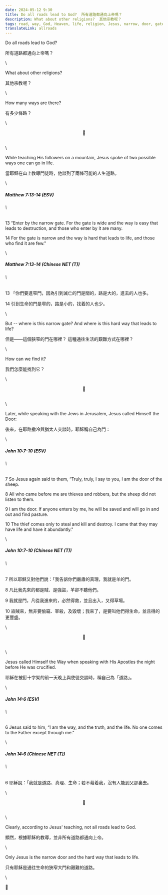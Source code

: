 ```yaml
---
date: 2024-05-12 9:30
title: Do all roads lead to God?  所有道路都通向上帝嗎？
description: What about other religions?  其他宗教呢？
tags: road, way, God, Heaven, life, religion, Jesus, narrow, door, gate
translateLink: allroads
---
```


Do all roads lead to God?

所有道路都通向上帝嗎？

\

What about other religions?

其他宗教呢？

\

How many ways are there?

有多少條路？

\

<center>💠</center>

\
\

While teaching His followers on a mountain, Jesus spoke of two possible ways one can go in life.

當耶穌在山上教導門徒時，他談到了兩條可能的人生道路。

\

##### _Matthew 7:13-14 (ESV)_

###### \

13 “Enter by the narrow gate. For the gate is wide and the way is easy that leads to destruction, and those who enter by it are many.

14 For the gate is narrow and the way is hard that leads to life, and those who find it are few."

\

##### _Matthew 7:13-14 (Chinese NET (T))_

###### \

13 「你們要進窄門，因為引到滅亡的門是闊的，路是大的，進去的人也多。

14 引到生命的門是窄的，路是小的，找着的人也少。

\

But -- where is this narrow gate? And where is this hard way that leads to life?

但是——這個狹窄的門在哪裡？ 這種通往生活的艱難方式在哪裡？

\

How can we find it?

我們怎麼能找到它？

\

<center>💠</center>

\
\

Later, while speaking with the Jews in Jerusalem, Jesus called Himself the Door:

後來，在耶路撒冷與猶太人交談時，耶穌稱自己為門：

\

##### _John 10:7-10 (ESV)_

###### \

7 So Jesus again said to them, “Truly, truly, I say to you, I am the door of the sheep.

8 All who came before me are thieves and robbers, but the sheep did not listen to them.

9 I am the door. If anyone enters by me, he will be saved and will go in and out and find pasture.

10 The thief comes only to steal and kill and destroy. I came that they may have life and have it abundantly."

\

##### _John 10:7-10 (Chinese NET (T))_

###### \

7 所以耶穌又對他們說：「我告訴你們嚴肅的真理，我就是羊的門。

8 凡比我先來的都是賊、是強盜，羊卻不聽他們。

9 我就是門，凡從我進來的，必然得救，並且出入，又得草場。

10 盜賊來，無非要偷竊、宰殺，及毀壞；我來了，是要叫他們得生命，並且得的更豐盛。

\

<center>💠</center>

\
\

Jesus called Himself the Way when speaking with His Apostles the night before He was crucified. 

耶穌在被釘十字架的前一天晚上與使徒交談時，稱自己為「道路」。

\

##### _John 14:6 (ESV)_

###### \

6 Jesus said to him, “I am the way, and the truth, and the life. No one comes to the Father except through me."

\

##### _John 14:6 (Chinese NET (T))_

###### \

6 耶穌說：「我就是道路、真理、生命；若不藉着我，沒有人能到父那裏去。

\

<center>💠</center>

\
\

Clearly, according to Jesus' teaching, not all roads lead to God. 

顯然，根據耶穌的教導，並非所有道路都通向上帝。

\

Only Jesus is the narrow door and the hard way that leads to life.

只有耶穌是通往生命的狹窄大門和艱難的道路。

\

💠
